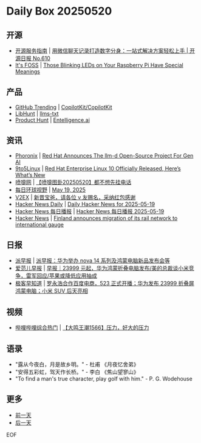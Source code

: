 # Daily Box 20250520

## 开源
- [开源服务指南](https://osguider.com/blog/) | [用微信聊天记录打造数字分身：一站式解决方案轻松上手 | 开源日报 No.610](https://osguider.com/blog/post/daily/daily-610/)
- [It's FOSS](https://itsfoss.com/) | [Those Blinking LEDs on Your Raspberry Pi Have Special Meanings](https://itsfoss.com/raspberry-pi-status-led/)

## 产品
- [GitHub Trending](https://github.com/trending?since=daily) | [CopilotKit/CopilotKit](https://github.com/CopilotKit/CopilotKit)
- [LibHunt](https://www.libhunt.com/) | [llms-txt](https://www.libhunt.com/r/llms-txt)
- [Product Hunt](https://www.producthunt.com) | [Entelligence.ai](https://www.producthunt.com/posts/entelligence-ai)

## 资讯
- [Phoronix](https://www.phoronix.com/) | [Red Hat Announces The llm-d Open-Source Project For Gen AI](https://www.phoronix.com/news/Red-Hat-llm-d-AI-LLM-Project)
- [9to5Linux](https://9to5linux.com/) | [Red Hat Enterprise Linux 10 Officially Released, Here&#8217;s What&#8217;s New](https://9to5linux.com/red-hat-enterprise-linux-10-officially-released-heres-whats-new)
- [喷嚏网](http://www.dapenti.com/blog/blog.asp?subjectid=70&name=xilei) | [【喷嚏图卦20250520】都不想先挂电话](http://www.dapenti.com/blog/more.asp?name=xilei&id=186062)
- [每日环球视野](https://idai.ly/) | [May 19, 2025](http://m.idai.ly/se/a193iG?1747584000)
- [V2EX](https://www.v2ex.com/) | [新晋宝爸，请各位 v 友赐名，采纳红包感谢](https://www.v2ex.com/t/1132986)
- [Hacker News Daily](https://www.daemonology.net/hn-daily/) | [Daily Hacker News for 2025-05-19](https://www.daemonology.net/hn-daily/2025-05-19.html)
- [Hacker News 每日播报](https://hacker-news.agi.li/) | [Hacker News 每日播报 2025-05-19](https://hacker-news.agi.li/post/2025-05-19)
- [Hacker News](https://news.ycombinator.com/front) | [Finland announces migration of its rail network to international gauge](https://news.ycombinator.com/item?id=44038835)

## 日报
- [派早报](https://sspai.com/tag/%E6%B4%BE%E6%97%A9%E6%8A%A5) | [派早报：华为举办 nova 14 系列及鸿蒙电脑新品发布会等](https://sspai.com/post/99387)
- [爱范儿早报](https://www.ifanr.com/category/ifanrnews) | [早报｜23999 元起，华为鸿蒙折叠电脑发布/美的总裁谈小米竞争，雷军回应/苹果或降低应用抽成](https://www.ifanr.com/1624285)
- [极客早知道](https://www.geekpark.net/column/74) | [罗永浩合作百度电商，523 正式开播；华为发布 23999 折叠屏鸿蒙电脑；小米 SUV 后天亮相](https://www.geekpark.net/news/349434)

## 视频
- [哔哩哔哩综合热门](https://www.bilibili.com/v/popular/all/) | [【大鸣王潮1566】压力，好大的压力](https://b23.tv/BV1NjJazhEMJ)

## 语录
- "露从今夜白，月是故乡明。" - 杜甫 《月夜忆舍弟》
- "安得五彩虹，驾天作长桥。" - 李白 《焦山望寥山》
- "To find a man's true character, play golf with him." - P. G. Wodehouse

## 更多
- [前一天](daily-box-20250519.md)
- [后一天](daily-box-20250521.md)

EOF